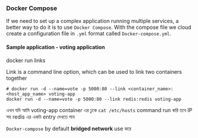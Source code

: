 
### Docker Compose

If we need to set up a complex application running multiple services, a better way to do it is to use `Docker Compose`. With the compose file we cloud create a configuration file in `.yml` format called `Docker-compose.yml`.    


#### Sample application - voting application

docker run links

Link is a command line option, which can be used to link two containers together

```shell
# docker run -d --name=vote -p 5000:80 --link <container_name>:<host_app_name> voting-app
docker run -d --name=vote -p 5000:80 --link redis:redis voting-app
```

এখন যদি আমি voting-app container এর ঢুকে `cat /etc/hosts` command run করি তবে IP সহ redis এর একটা entry দেখতে পাব 

`Docker-compose` by default **bridged network** use করে 